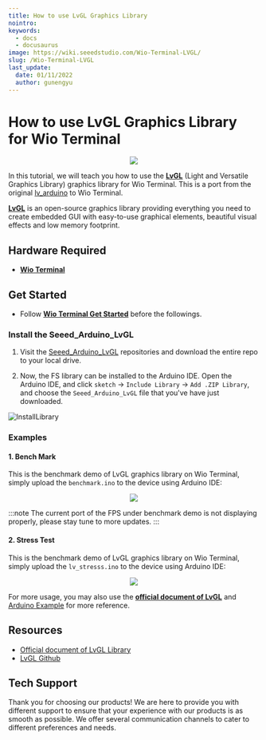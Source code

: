 ```yaml
---
title: How to use LvGL Graphics Library
nointro:
keywords:
  - docs
  - docusaurus
image: https://wiki.seeedstudio.com/Wio-Terminal-LVGL/
slug: /Wio-Terminal-LVGL
last_update:
  date: 01/11/2022
  author: gunengyu
---
```


# How to use LvGL Graphics Library for Wio Terminal

<div align="center"><img src="https://files.seeedstudio.com/wiki/Wio-Terminal-LVGL/banner.gif" /></div>

In this tutorial, we will teach you how to use the [**LvGL**](https://lvgl.io/) (Light and Versatile
Graphics Library) graphics library for Wio Terminal. This is a port from the original [lv_arduino](https://github.com/lvgl/lv_arduino) to Wio Terminal.

[**LvGL**](https://lvgl.io/) is an open-source graphics library providing everything you need to create embedded GUI with easy-to-use graphical elements, beautiful visual effects and low memory footprint.

## Hardware Required

- [**Wio Terminal**](https://www.seeedstudio.com/Wio-Terminal-p-4509.html)

## Get Started

- Follow [**Wio Terminal Get Started**](https://wiki.seeedstudio.com/Wio-Terminal-Getting-Started/) before the followings.

### Install the Seeed_Arduino_LvGL

1. Visit the [Seeed_Arduino_LvGL](https://github.com/Seeed-Studio/Seeed_Arduino_LvGL) repositories and download the entire repo to your local drive.

2. Now, the FS library can be installed to the Arduino IDE. Open the Arduino IDE, and click `sketch` -> `Include Library` -> `Add .ZIP Library`, and choose the `Seeed_Arduino_LvGL` file that you've have just downloaded.

![InstallLibrary](https://files.seeedstudio.com/wiki/Wio-Terminal/img/Xnip2019-11-21_15-50-13.jpg)

### Examples

#### 1. Bench Mark

This is the benchmark demo of LvGL graphics library on Wio Terminal, simply upload the `benchmark.ino` to the device using Arduino IDE:

<div align="center"><img src="https://files.seeedstudio.com/wiki/Wio-Terminal-LVGL/benchmark.gif" /></div>

:::note
    The current port of the FPS under benchmark demo is not displaying properly, please stay tune to more updates.
:::

#### 2. Stress Test

This is the benchmark demo of LvGL graphics library on Wio Terminal, simply upload the `lv_stresss.ino` to the device using Arduino IDE:

<div align="center"><img src="https://files.seeedstudio.com/wiki/Wio-Terminal-LVGL/stress.gif" /></div>

For more usage, you may also use the [**official document of LvGL**](https://docs.lvgl.io/latest/en/html/index.html) and [Arduino Example](https://github.com/lvgl/lvgl/tree/master/examples/arduino) for more reference.

## Resources

- [Official document of LvGL Library](https://docs.lvgl.io/latest/en/html/index.html)
- [LvGL Github](https://github.com/lvgl/lvgl)

## Tech Support

Thank you for choosing our products! We are here to provide you with different support to ensure that your experience with our products is as smooth as possible. We offer several communication channels to cater to different preferences and needs.

<div class="button_tech_support_container">
<a href="https://forum.seeedstudio.com/" class="button_forum"></a> 
<a href="https://www.seeedstudio.com/contacts" class="button_email"></a>
</div>

<div class="button_tech_support_container">
<a href="https://discord.gg/eWkprNDMU7" class="button_discord"></a> 
<a href="https://github.com/Seeed-Studio/wiki-documents/discussions/69" class="button_discussion"></a>
</div>
